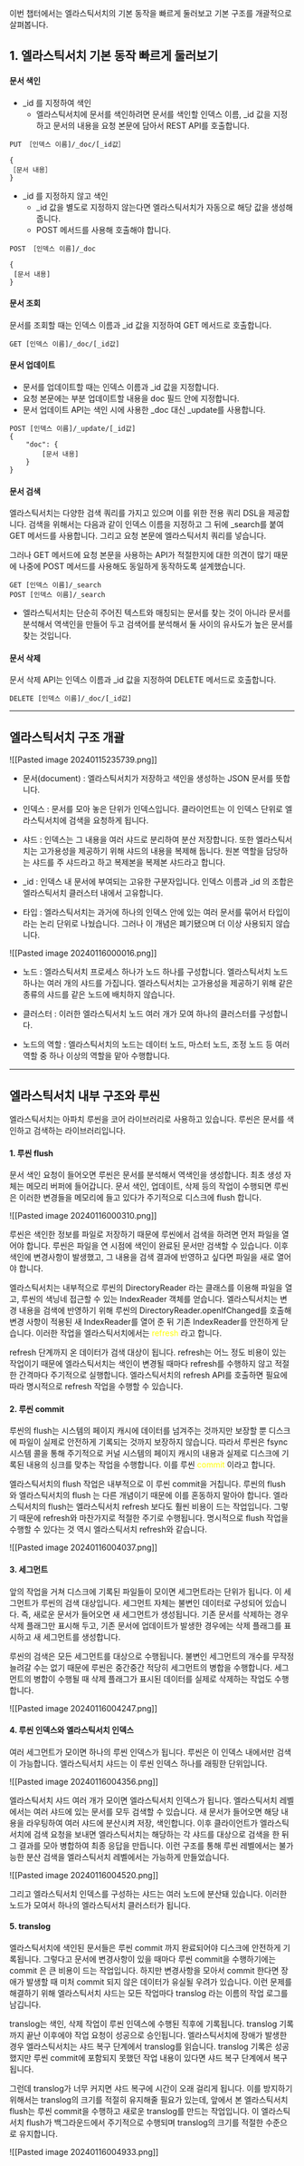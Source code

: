 
이번 챕터에서는 엘라스틱서치의 기본 동작을 빠르게 둘러보고 기본 구조를 개괄적으로 살펴봅니다.


## 1. 엘라스틱서치 기본 동작 빠르게 둘러보기

#### 문서 색인

- \_id 를 지정하여 색인
	- 엘라스틱서치에 문서를 색인하려면 문서를 색인할 인덱스 이름, \_id 값을 지정하고 문서의 내용을 요청 본문에 담아서 REST API를 호출합니다.

```
PUT ［인덱스 이름]/_doc/[_id값］

{
［문서 내용］
}
```

- \_id 를 지정하지 않고 색인
	- \_id 값을 별도로 지정하지 않는다면 엘라스틱서치가 자동으로 해당 값을 생성해줍니다.
	- POST 메서드를 사용해 호출해야 합니다.

```
POST ［인덱스 이름]/_doc

{
 [문서 내용]
}
```


#### 문서 조회

문서를 조회할 때는 인덱스 이름과 \_id 값을 지정하여 GET 메서드로 호출합니다.

```
GET [인덱스 이름]/_doc/[_id값]
```


#### 문서 업데이트

- 문서를 업데이트할 때는 인덱스 이름과 \_id 값을 지정합니다.
- 요청 본문에는 부분 업데이트할 내용을 doc 필드 안에 지정합니다.
- 문서 업데이트 API는 색인 시에 사용한 \_doc 대신 \_update를 사용합니다.

```
POST [인덱스 이름]/_update/[_id값]
{
	"doc": {
		[문서 내용]
	}
}
```


#### 문서 검색

엘라스틱서치는 다양한 검색 쿼리를 가지고 있으며 이를 위한 전용 쿼리 DSL을 제공합니다. 검색을 위해서는 다음과 같이 인덱스 이름을 지정하고 그 뒤에 \_search를 붙여 GET 메서드를 사용합니다. 그리고 요청 본문에 엘라스틱서치 쿼리를 넣습니다.

그러나 GET 메서드에 요청 본문을 사용하는 API가 적절한지에 대한 의견이 많기 때문에 나중에 POST 메서드를 사용해도 동일하게 동작하도록 설계했습니다.

```
GET [인덱스 이름]/_search
POST [인덱스 이름]/_search
```

- 엘라스틱서치는 단순히 주어진 텍스트와 매칭되는 문서를 찾는 것이 아니라 문서를 분석해서 역색인을 만들어 두고 검색어를 분석해서 둘 사이의 유사도가 높은 문서를 찾는 것입니다.


#### 문서 삭제

문서 삭제 API는 인덱스 이름과 \_id 값을 지정하여 DELETE 메서드로 호출합니다.

```
DELETE [인덱스 이름]/_doc/[_id값]
```


---


## 엘라스틱서치 구조 개괄

![[Pasted image 20240115235739.png]]


- 문서(document) : 엘라스틱서치가 저장하고 색인을 생성하는 JSON 문서를 뜻합니다.

- 인덱스 : 문서를 모아 놓은 단위가 인덱스입니다. 클라이언트는 이 인덱스 단위로 엘라스틱서치에 검색을 요청하게 됩니다.

- 샤드 : 인덱스는 그 내용을 여러 샤드로 분리하여 분산 저장합니다. 또한 엘라스틱서치는 고가용성을 제공하기 위해 샤드의 내용을 복제해 둡니다. 원본 역할을 담당하는 샤드를 주 샤드라고 하고 복제본을 복제본 샤드라고 합니다.

- \_id : 인덱스 내 문서에 부여되는 고유한 구분자입니다. 인덱스 이름과 \_id 의 조합은 엘라스틱서치 클러스터 내에서 고유합니다.

- 타입 : 엘라스틱서치는 과거에 하나의 인덱스 안에 있는 여러 문서를 묶어서 타입이라는 논리 단위로 나눴습니다. 그러나 이 개념은 폐기됐으며 더 이상 사용되지 않습니다.

![[Pasted image 20240116000016.png]]


- 노드 : 엘라스틱서치 프로세스 하나가 노드 하나를 구성합니다. 엘라스틱서치 노드 하나는 여러 개의 샤드를 가집니다. 엘라스틱서치는 고가용성을 제공하기 위해 같은 종류의 샤드를 같은 노드에 배치하지 않습니다.

- 클러스터 : 이러한 엘라스틱서치 노드 여러 개가 모여 하나의 클러스터를 구성합니다.

- 노드의 역할 : 엘라스틱서치의 노드는 데이터 노드, 마스터 노드, 조정 노드 등 여러 역할 중 하나 이상의 역할을 맡아 수행합니다.


---


## 엘라스틱서치 내부 구조와 루씬

엘라스틱서치는 아파치 루씬을 코어 라이브러리로 사용하고 있습니다. 루씬은 문서를 색인하고 검색하는 라이브러리입니다.


#### 1. 루씬 flush

문서 색인 요청이 들어오면 루씬은 문서를 분석해서 역색인을 생성합니다. 최초 생성 자체는 메모리 버퍼에 들어갑니다.
문서 색인, 업데이트, 삭제 등의 작업이 수행되면 루씬은 이러한 변경들을 메모리에 들고 있다가 주기적으로 디스크에 flush 합니다.

![[Pasted image 20240116000310.png]]

루씬은 색인한 정보를 파일로 저장하기 때문에 루씬에서 검색을 하려면 먼저 파일을 열어야 합니다. 루씬은 파일을 연 시점에 색인이 완료된 문서만 검색할 수 있습니다. 이후 색인에 변경사항이 발생했고, 그 내용을 검색 결과에 반영하고 싶다면 파일을 새로 열어야 합니다.


엘라스틱서치는 내부적으로 루씬의 DirectoryReader 라는 클래스를 이용해 파일을 열고, 루씬의 색닝네 접근할 수 있는 IndexReader 객체를 얻습니다. 엘라스틱서치는 변경 내용을 검색에 반영하기 위해 루씬의 DirectoryReader.openIfChanged를 호출해 변경 사항이 적용된 새 IndexReader를 열어 준 뒤 기존 IndexReader를 안전하게 닫습니다. 이러한 작업을 엘라스틱서치에서는 <span style="color:#ffff00">refresh</span> 라고 합니다.


refresh 단계까지 온 데이터가 검색 대상이 됩니다. refresh는 어느 정도 비용이 있는 작업이기 때문에 엘라스틱서치는 색인이 변경될 때마다 refresh를 수행하지 않고 적절한 간격마다 주기적으로 실행합니다. 엘라스틱서치의 refresh API를 호출하면 필요에 따라 명시적으로 refresh 작업을 수행할 수 있습니다.


#### 2. 루씬 commit

루씬의 flush는 시스템의 페이지 캐시에 데이터를 넘겨주는 것까지만 보장할 뿐 디스크에 파일이 실제로 안전하게 기록되는 것까지 보장하지 않습니다. 따라서 루씬은 fsync 시스템 콜을 통해 주기적으로 커널 시스템의 페이지 캐시의 내용과 실제로 디스크에 기록된 내용의 싱크를 맞추는 작업을 수행합니다. 이를 루씬 <span style="color:#ffff00">commit</span> 이라고 합니다.

엘라스틱서치의 flush 작업은 내부적으로 이 루씬 commit을 거칩니다. 루씬의 flush 와 엘라스틱서치의 flush 는 다른 개념이기 때문에 이를 혼동하지 말아야 합니다. 엘라스틱서치의 flush는 엘라스틱서치 refresh 보다도 훨씬 비용이 드는 작업입니다. 그렇기 때문에 refresh와 마찬가지로 적절한 주기로 수행됩니다. 명시적으로 flush 작업을 수행할 수 있다는 것 역시 엘라스틱서치 refresh와 같습니다.

![[Pasted image 20240116004037.png]]


#### 3. 세그먼트

앞의 작업을 거쳐 디스크에 기록된 파일들이 모이면 세그먼트라는 단위가 됩니다. 이 세그먼트가 루씬의 검색 대상입니다. 세그먼트 자체는 불변인 데이터로 구성되어 있습니다. 즉, 새로운 문서가 들어오면 새 세그먼트가 생성됩니다. 기존 문서를 삭제하는 경우 삭제 플래그만 표시해 두고, 기존 문서에 업데이트가 발생한 경우에는 삭제 플래그를 표시하고 새 세그먼트를 생성합니다.

루씬의 검색은 모든 세그먼트를 대상으로 수행됩니다. 불변인 세그먼트의 개수를 무작정 늘려갈 수는 없기 때문에 루씬은 중간중간 적당히 세그먼트의 병합을 수행합니다. 세그먼트의 병합이 수행될 때 삭제 플래그가 표시된 데이터를 실제로 삭제하는 작업도 수행합니다.

![[Pasted image 20240116004247.png]]


#### 4. 루씬 인덱스와 엘라스틱서치 인덱스

여러 세그먼트가 모이면 하나의 루씬 인덱스가 됩니다. 루씬은 이 인덱스 내에서만 검색이 가능합니다. 엘라스틱서치 샤드는 이 루씬 인덱스 하나를 래핑한 단위입니다.

![[Pasted image 20240116004356.png]]


엘라스틱서치 샤드 여러 개가 모이면 엘라스틱서치 인덱스가 됩니다. 엘라스틱서치 레벨에서는 여러 샤드에 있는 문서를 모두 검색할 수 있습니다. 새 문서가 들어오면 해당 내용을 라우팅하여 여러 샤드에 분산시켜 저장, 색인합니다. 이후 클라이언트가 엘라스틱서치에 검색 요청을 보내면 엘라스틱서치는 해당하는 각 샤드를 대상으로 검색을 한 뒤 그 결과를 모아 병합하여 최종 응답을 만듭니다. 이런 구조를 통해 루씬 레벨에서는 불가능한 분산 검색을 엘라스틱서치 레벨에서는 가능하게 만들었습니다.

![[Pasted image 20240116004520.png]]


그리고 엘라스틱서치 인덱스를 구성하는 샤드는 여러 노드에 분산돼 있습니다. 이러한 노드가 모여서 하나의 엘라스틱서치 클러스터가 됩니다.


#### 5. translog

엘라스틱서치에 색인된 문서들은 루씬 commit 까지 완료되어야 디스크에 안전하게 기록됩니다. 그렇다고 문서에 변경사항이 있을 때마다 루씬 commit을 수행하기에는 commit 은 큰 비용이 드는 작업입니다. 하지만 변경사항을 모아서 commit 한다면 장애가 발생할 때 미처 commit 되지 않은 데이터가 유실될 우려가 있습니다. 이런 문제를 해결하기 위해 엘라스틱서치 샤드는 모든 작업마다 translog 라는 이름의 작업 로그를 남깁니다.

translog는 색인, 삭제 작업이 루씬 인덱스에 수행된 직후에 기록됩니다. translog 기록까지 끝난 이후에야 작업 요청이 성공으로 승인됩니다. 엘라스틱서치에 장애가 발생한 경우 엘라스틱서치는 샤드 복구 단계에서 translog를 읽습니다. translog 기록은 성공했지만 루씬 commit에 포함되지 못했던 작업 내용이 있다면 샤드 복구 단계에서 복구됩니다.

그런데 translog가 너무 커지면 샤드 복구에 시간이 오래 걸리게 됩니다. 이를 방지하기 위해서는 translog의 크기를 적절히 유지해줄 필요가 있는데, 앞에서 본 엘라스틱서치 flush는 루씬 commit을 수행하고 새로운 translog를 만드는 작업입니다. 이 엘라스틱서치 flush가 백그라운드에서 주기적으로 수행되며 translog의 크기를 적절한 수준으로 유지합니다.

![[Pasted image 20240116004933.png]]


